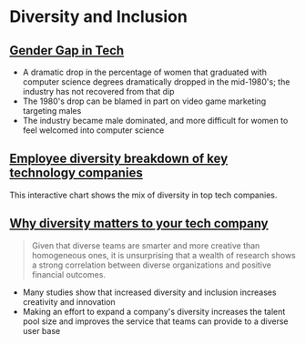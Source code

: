 # Diversity and Inclusion
## [Gender Gap in Tech](https://qz.com/911737/silicon-valleys-gender-gap-is-the-result-of-computer-game-marketing-20-years-ago/)
 - A dramatic drop in the percentage of women that graduated with computer science degrees dramatically dropped in the mid-1980's; the industry has not recovered from that dip
 - The 1980's drop can be blamed in part on video game marketing targeting males
 - The industry became male dominated, and more difficult for women to feel welcomed into computer science

 ## [Employee diversity breakdown of key technology companies](https://informationisbeautiful.net/visualizations/diversity-in-tech/)
 
This interactive chart shows the mix of diversity in top tech companies.

## [Why diversity matters to your tech company](https://www.usatoday.com/story/tech/columnist/2015/07/21/why-diversity-matters-your-tech-company/30419871/)

> Given that diverse teams are smarter and more creative than homogeneous ones, it is unsurprising that a wealth of research shows a strong correlation between diverse organizations and positive financial outcomes.

- Many studies show that increased diversity and inclusion increases creativity and innovation
- Making an effort to expand a company's diversity increases the talent pool size and improves the service that teams can provide to a diverse user base
